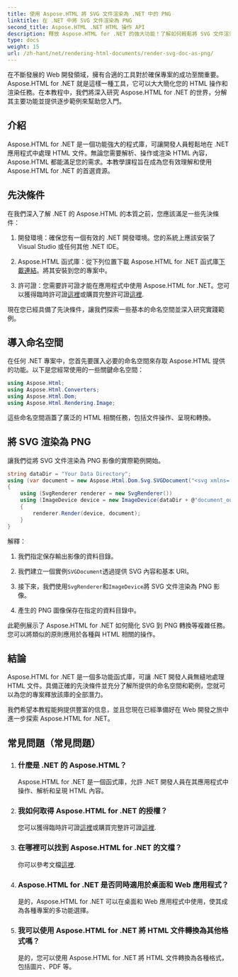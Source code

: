 ```yaml
---
title: 使用 Aspose.HTML 將 SVG 文件渲染為 .NET 中的 PNG
linktitle: 在 .NET 中將 SVG 文件渲染為 PNG
second_title: Aspose.HTML .NET HTML 操作 API
description: 釋放 Aspose.HTML for .NET 的強大功能！了解如何輕鬆將 SVG 文件渲染為 PNG。深入研究逐步範例和常見問題。現在就開始吧！
type: docs
weight: 15
url: /zh-hant/net/rendering-html-documents/render-svg-doc-as-png/
---
```


在不斷發展的 Web 開發領域，擁有合適的工具對於確保專案的成功至關重要。 Aspose.HTML for .NET 就是這樣一種工具，它可以大大簡化您的 HTML 操作和渲染任務。在本教程中，我們將深入研究 Aspose.HTML for .NET 的世界，分解其主要功能並提供逐步範例來幫助您入門。

## 介紹

Aspose.HTML for .NET 是一個功能強大的程式庫，可讓開發人員輕鬆地在 .NET 應用程式中處理 HTML 文件。無論您需要解析、操作或渲染 HTML 內容，Aspose.HTML 都能滿足您的需求。本教學課程旨在成為您有效理解和使用 Aspose.HTML for .NET 的首選資源。

## 先決條件

在我們深入了解 .NET 的 Aspose.HTML 的本質之前，您應該滿足一些先決條件：

1. 開發環境：確保您有一個有效的 .NET 開發環境。您的系統上應該安裝了 Visual Studio 或任何其他 .NET IDE。

2.  Aspose.HTML 函式庫：從下列位置下載 Aspose.HTML for .NET 函式庫[下載連結](https://releases.aspose.com/html/net/)。將其安裝到您的專案中。

3. 許可證：您需要許可證才能在應用程式中使用 Aspose.HTML for .NET。您可以獲得臨時許可證[這裡](https://purchase.aspose.com/temporary-license/)或購買完整許可證[這裡](https://purchase.aspose.com/buy).

現在您已經具備了先決條件，讓我們探索一些基本的命名空間並深入研究實踐範例。

## 導入命名空間

在任何 .NET 專案中，您首先要匯入必要的命名空間來存取 Aspose.HTML 提供的功能。以下是您經常使用的一些關鍵命名空間：

```csharp
using Aspose.Html;
using Aspose.Html.Converters;
using Aspose.Html.Dom;
using Aspose.Html.Rendering.Image;
```

這些命名空間涵蓋了廣泛的 HTML 相關任務，包括文件操作、呈現和轉換。

## 將 SVG 渲染為 PNG

讓我們從將 SVG 文件渲染為 PNG 影像的實際範例開始。

```csharp
string dataDir = "Your Data Directory";
using (var document = new Aspose.Html.Dom.Svg.SVGDocument("<svg xmlns='http://www.w3.org/2000/svg'><circle cx='50' cy='50' r='40'/></svg>", @"c:\work\"))
{
    using (SvgRenderer renderer = new SvgRenderer())
    using (ImageDevice device = new ImageDevice(dataDir + @"document_out.png"))
    {
        renderer.Render(device, document);
    }
}
```

解釋：

1. 我們指定保存輸出影像的資料目錄。

2. 我們建立一個實例`SVGDocument`透過提供 SVG 內容和基本 URI。

3. 接下來，我們使用`SvgRenderer`和`ImageDevice`將 SVG 文件渲染為 PNG 影像。

4. 產生的 PNG 圖像保存在指定的資料目錄中。

此範例展示了 Aspose.HTML for .NET 如何簡化 SVG 到 PNG 轉換等複雜任務。您可以將類似的原則應用於各種與 HTML 相關的操作。

## 結論

Aspose.HTML for .NET 是一個多功能函式庫，可讓 .NET 開發人員無縫地處理 HTML 文件。具備正確的先決條件並充分了解所提供的命名空間和範例，您就可以為您的專案釋放該庫的全部潛力。

我們希望本教程能夠提供豐富的信息，並且您現在已經準備好在 Web 開發之旅中進一步探索 Aspose.HTML for .NET。

## 常見問題（常見問題）

1. ### 什麼是 .NET 的 Aspose.HTML？
   Aspose.HTML for .NET 是一個函式庫，允許 .NET 開發人員在其應用程式中操作、解析和呈現 HTML 內容。

2. ### 我如何取得 Aspose.HTML for .NET 的授權？
   您可以獲得臨時許可證[這裡](https://purchase.aspose.com/temporary-license/)或購買完整許可證[這裡](https://purchase.aspose.com/buy).

3. ### 在哪裡可以找到 Aspose.HTML for .NET 的文檔？
   你可以參考文檔[這裡](https://reference.aspose.com/html/net/).

4. ### Aspose.HTML for .NET 是否同時適用於桌面和 Web 應用程式？
   是的，Aspose.HTML for .NET 可以在桌面和 Web 應用程式中使用，使其成為各種專案的多功能選擇。

5. ### 我可以使用 Aspose.HTML for .NET 將 HTML 文件轉換為其他格式嗎？
   是的，您可以使用 Aspose.HTML for .NET 將 HTML 文件轉換為各種格式，包括圖片、PDF 等。

